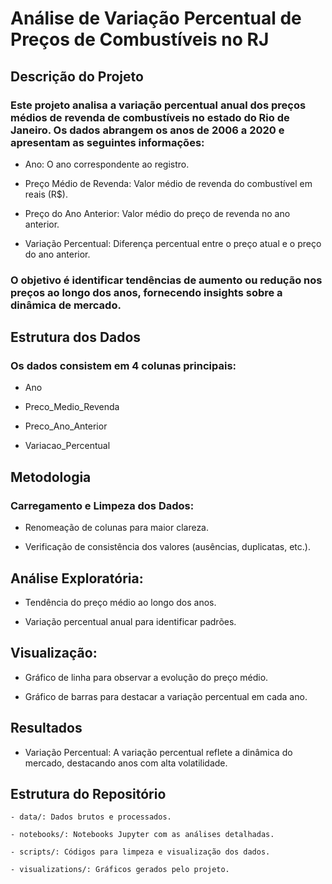 # Análise de Variação Percentual de Preços de Combustíveis no RJ

## Descrição do Projeto

###  Este projeto analisa a variação percentual anual dos preços médios de revenda de combustíveis no estado do Rio de Janeiro. Os dados abrangem os anos de 2006 a 2020 e apresentam as seguintes informações:

- Ano: O ano correspondente ao registro.

- Preço Médio de Revenda: Valor médio de revenda do combustível em reais (R$).

- Preço do Ano Anterior: Valor médio do preço de revenda no ano anterior.

- Variação Percentual: Diferença percentual entre o preço atual e o preço do ano anterior.

### O objetivo é identificar tendências de aumento ou redução nos preços ao longo dos anos, fornecendo insights sobre a dinâmica de mercado.

## **Estrutura dos Dados**

### Os dados consistem em 4 colunas principais:

- Ano

- Preco_Medio_Revenda
  
- Preco_Ano_Anterior

- Variacao_Percentual

## Metodologia

### Carregamento e Limpeza dos Dados:

- Renomeação de colunas para maior clareza.

- Verificação de consistência dos valores (ausências, duplicatas, etc.).

## Análise Exploratória:

- Tendência do preço médio ao longo dos anos.

- Variação percentual anual para identificar padrões.

## Visualização:

- Gráfico de linha para observar a evolução do preço médio.

- Gráfico de barras para destacar a variação percentual em cada ano.

## Resultados

- Variação Percentual: A variação percentual reflete a dinâmica do mercado, destacando anos com alta volatilidade.

## Estrutura do Repositório

```- data/: Dados brutos e processados.```

```- notebooks/: Notebooks Jupyter com as análises detalhadas.```

```- scripts/: Códigos para limpeza e visualização dos dados.```

```- visualizations/: Gráficos gerados pelo projeto.```
